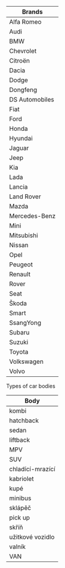 
| Brands         |
|----------------|
| Alfa Romeo     |
| Audi           |
| BMW            |
| Chevrolet      |
| Citroën        |
| Dacia          |
| Dodge          |
| Dongfeng       |
| DS Automobiles |
| Fiat           |
| Ford           |
| Honda          |
| Hyundai        |
| Jaguar         |
| Jeep           |
| Kia            |
| Lada           |
| Lancia         |
| Land Rover     |
| Mazda          |
| Mercedes-Benz  |
| Mini           |
| Mitsubishi     |
| Nissan         |
| Opel           |
| Peugeot        |
| Renault        |
| Rover          |
| Seat           |
| Škoda          |
| Smart          |
| SsangYong      |
| Subaru         |
| Suzuki         |
| Toyota         |
| Volkswagen     |
| Volvo          |

Types of car bodies

| Body             |
|------------------|
| kombi            |
| hatchback        |
| sedan            |
| liftback         |
| MPV              |
| SUV              |
| chladící-mrazící |
| kabriolet        |
| kupé             |
| minibus          |
| sklápěč          |
| pick up          |
| skříň            |
| užitkové vozidlo |
| valník           |
| VAN              |


